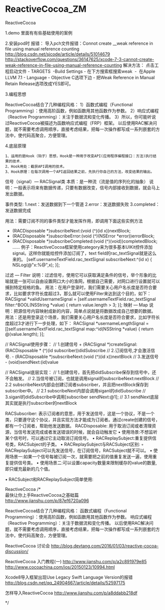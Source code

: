# ReactiveCocoa_ZM


ReactiveCocoa


1.demo 里面有有些基础使用的案例

2.安装pod时 报错：
导入pch文件报错：Connot create __weak reference in file using manual reference counting   
http://blog.csdn.net/sjcode/article/details/51014679
http://stackoverflow.com/questions/36147625/xcode-7-3-cannot-create-weak-reference-in-file-using-manual-reference-counting
解决方法：
点击工程启动文件 - TARGETS  -Build Settings - 在下方搜索框搜索weak  -  在Apple LLVM 7.1 - Language - Objective C选项下边 - 把Weak Reference in Manual Retain Release选项改成YES即可。


3.编程思想

ReactiveCocoa结合了几种编程风格：
1）函数式编程（Functional Programming）：使用高阶函数，例如函数用其他函数作为参数。
2）响应式编程（Reactive Programming）：关注于数据流和变化传播。
3）所以，你可能听说过ReactiveCocoa被描述为函数响应式编程（FRP）框架。
以后使用RAC解决问题，就不需要考虑调用顺序，直接考虑结果，把每一次操作都写成一系列嵌套的方法中，使代码高聚合，方便管理。

4.底层原理

    1、运用的是Hook（钩子）思想，Hook是一种用于改变API(应用程序编程接口：方法)执行结果的技术.
    2、Hook用处：截获API调用的技术。
    3、Hook原理：在每次调用一个API返回结果之前，先执行你自己的方法，改变结果的输出。


信号（signal）— RACSignal类
本质：是一种流（流是值的序列化的抽象）
说明：一般表示将来有数据传递，只要有数据改变，信号内部接收到数据，就会马上发出数据。

事件类型:
1.next：发送数据到下一个管道
2.error：发送数据失败
3.completed：发送数据完成


用法：需要订阅不同的事件类型才能发挥作用，即调用下面这些实例方法
- (RACDisposable *)subscribeNext:(void (^)(id x))nextBlock;
- (RACDisposable *)subscribeError:(void (^)(NSError *error))errorBlock;
- (RACDisposable *)subscribeCompleted:(void (^)(void))completedBlock;
......
例子：ReactiveCocoa框架使用category来为很多基本UIKit控件添加signal。这样你就能给控件添加订阅了，text field的rac_textSignal就是这么来的。
[self.usernameTextField.rac_textSignal subscribeNext:^(id x) {
NSLog(@"x:%@",x);
}];

过滤 — Filter
说明：过滤信号，使用它可以获取满足条件的信号，举个形象的比喻就是一张可以自由设置网口大小的渔网，根据自己需要，对网口进行设置就可以捕到特定规格的鱼。
用法：在用户登录时，我们需要关心用户名长度是否符合要求，比如要求字符长度超过3，那么就可以使用Filter来达到这个目的，如下：
RACSignal *validUsernameSignal =
[self.usernameTextField.rac_textSignal filter:^BOOL(NSString *value) {
return value.length > 3;
}];
映射 — Map
说明：把源信号内容映射成新的内容，简单点说就是将数据改成自己想要的数据。
用法：还是用登录这个场景，我们需要关心用户名长度是否符合要求，比如字符长度超过3才进行下一步处理，如下：
RACSignal *usernameLengthSignal =
[[self.usernameTextField.rac_textSignal map:^id(NSString *value) {
return @(value.length);
}];




// RACSignal使用步骤：
// 1.创建信号 + (RACSignal *)createSignal:(RACDisposable * (^)(id<RACSubscriber> subscriber))didSubscribe
// 2.订阅信号,才会激活信号. - (RACDisposable *)subscribeNext:(void (^)(id x))nextBlock
// 3.发送信号 - (void)sendNext:(id)value

// RACSignal底层实现：
// 1.创建信号，首先把didSubscribe保存到信号中，还不会触发。
// 2.当信号被订阅，也就是调用signal的subscribeNext:nextBlock
// 2.2 subscribeNext内部会创建订阅者subscriber，并且把nextBlock保存到subscriber中。
// 2.1 subscribeNext内部会调用siganl的didSubscribe
// 3.siganl的didSubscribe中调用[subscriber sendNext:@1];
// 3.1 sendNext底层其实就是执行subscriber的nextBlock


RACSubscriber: 表示订阅者的意思，用于发送信号，这是一个协议，不是一个类，只要遵守这个协议，并且实现方法才能成为订阅者。通过create创建的信号，都有一个订阅者，帮助他发送数据。
RACDisposable: 用于取消订阅或者清理资源，当信号发送完成或者发送错误的时候，就会自动触发它
•	使用场景:不想监听某个信号时，可以通过它主动取消订阅信号。
•	RACReplaySubject:重复提供信号类，RACSubject的子类。
•	RACReplaySubject与RACSubject区别:
◦	RACReplaySubject可以先发送信号，在订阅信号，RACSubject就不可以。
•	使用场景一:如果一个信号每被订阅一次，就需要把之前的值重复发送一遍，使用重复提供信号类。
•	使用场景二:可以设置capacity数量来限制缓存的value的数量,即只缓充最新的几个值。

•	RACSubject和RACReplaySubject简单使用:



ReactiveCocoa
/*  
最快让你上手ReactiveCocoa之基础篇
http://www.jianshu.com/p/87ef6720a096

ReactiveCocoa结合了几种编程风格：
函数式编程（Functional Programming）：使用高阶函数，例如函数用其他函数作为参数。
响应式编程（Reactive Programming）：关注于数据流和变化传播。
以后使用RAC解决问题，就不需要考虑调用顺序，直接考虑结果，把每一次操作都写成一系列嵌套的方法中，使代码高聚合，方便管理。


ReactiveCocoa 讨论会
http://blog.devtang.com/2016/01/03/reactive-cocoa-discussion/

ReactiveCocoa 入门教程(一)
http://www.jianshu.com/p/a2c891979e85
http://www.cocoachina.com/ios/20150123/10994.html

Xcode8导入框架出现Use Legacy Swift Language Version的报错
http://blog.csdn.net/qq_24904667/article/details/52597175

怎样导入ReactiveCocoa
http://www.jianshu.com/p/a8ddabb218df

*/


